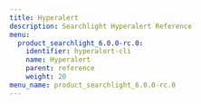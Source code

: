 ```yaml
---
title: Hyperalert
description: Searchlight Hyperalert Reference
menu:
  product_searchlight_6.0.0-rc.0:
    identifier: hyperalert-cli
    name: Hyperalert
    parent: reference
    weight: 20
menu_name: product_searchlight_6.0.0-rc.0
---
```

